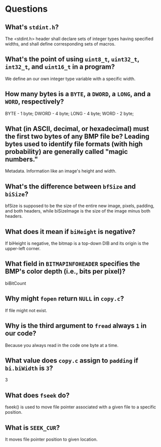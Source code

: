# Questions

## What's `stdint.h`?

The <stdint.h> header shall declare sets of integer types having specified widths, and shall define corresponding sets of macros.

## What's the point of using `uint8_t`, `uint32_t`, `int32_t`, and `uint16_t` in a program?

We define an our own integer type variable with a specific width.

## How many bytes is a `BYTE`, a `DWORD`, a `LONG`, and a `WORD`, respectively?

BYTE - 1 byte;
DWORD - 4 byte;
LONG - 4 byte;
WORD - 2 byte;

## What (in ASCII, decimal, or hexadecimal) must the first two bytes of any BMP file be? Leading bytes used to identify file formats (with high probability) are generally called "magic numbers."

Metadata. Information like an image's height and width.

## What's the difference between `bfSize` and `biSize`?

bfSize is supposed to be the size of the entire new image, pixels, padding, and both headers, while biSizeImage is the size of the image minus both headers.

## What does it mean if `biHeight` is negative?

If biHeight is negative, the bitmap is a top-down DIB and its origin is the upper-left corner.

## What field in `BITMAPINFOHEADER` specifies the BMP's color depth (i.e., bits per pixel)?

biBitCount

## Why might `fopen` return `NULL` in `copy.c`?

If file might not exist.

## Why is the third argument to `fread` always `1` in our code?

Because you always read in the code one byte at a time.

## What value does `copy.c` assign to `padding` if `bi.biWidth` is `3`?

3

## What does `fseek` do?

fseek() is used to move file pointer associated with a given file to a specific position.

## What is `SEEK_CUR`?

It moves file pointer position to given location.

